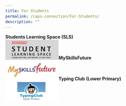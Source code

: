 ```yaml
---
title: For Students
permalink: /caps-connection/For-Students/
description: ""
---
```

**Students Learning Space (SLS)**
 <br><a href="https://vle.learning.moe.edu.sg/login"><img style="width:33%;float:left" src="/images/SLS.jpeg"></a><br><br>
		 
**MySkillsFuture**<br> 
<a href="https://www.myskillsfuture.sg/content/student/en/primary/about/myskillsfuture-for-students.html"><img style="width:33%;float:left" src="/images/My%20SkillsFuture.jpeg"></a><br><br>	

**Typing Club (Lower Primary)**<br><a href="https://caps1771.typingclub.com/"><img style="width:33%;float:left" src="/images/upper.jpeg"></a>